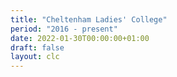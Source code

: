 ```yaml
---
title: "Cheltenham Ladies' College"
period: "2016 - present"
date: 2022-01-30T00:00:00+01:00
draft: false
layout: clc
---
```

